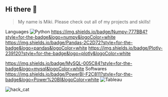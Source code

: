 ## Hi there 👋
> My name is Miki. Please check out all of my projects and skills!

Languages
![Python](https://img.shields.io/badge/python-3670A0?style=for-the-badge&logo=python&logoColor=ffdd54)
  https://img.shields.io/badge/Numpy-777BB4?style=for-the-badge&logo=numpy&logoColor=white
  https://img.shields.io/badge/Pandas-2C2D72?style=for-the-badge&logo=pandas&logoColor=white
  https://img.shields.io/badge/Plotly-239120?style=for-the-badge&logo=plotly&logoColor=white

https://img.shields.io/badge/MySQL-005C84?style=for-the-badge&logo=mysql&logoColor=white
Softwares
https://img.shields.io/badge/PowerBI-F2C811?style=for-the-badge&logo=Power%20BI&logoColor=white
![Tableau](https://img.shields.io/badge/Tableau-E97627?style=for-the-badge&logo=Tableau&logoColor=white)

![hack_cat](https://github.com/MikiSerra/mikiserra/assets/170416290/22ed693e-8bc1-4c11-8897-21cd742eace6)
